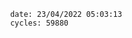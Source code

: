 

                date: 23/04/2022 05:03:13
                cycles: 59880

                         